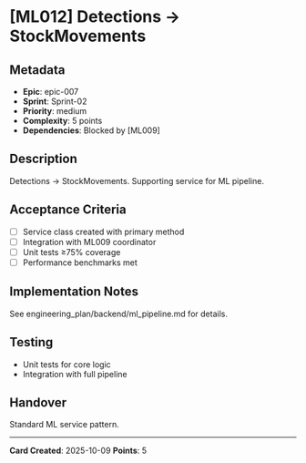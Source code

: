 # [ML012] Detections → StockMovements

## Metadata
- **Epic**: epic-007
- **Sprint**: Sprint-02
- **Priority**: medium
- **Complexity**: 5 points
- **Dependencies**: Blocked by [ML009]

## Description
Detections → StockMovements. Supporting service for ML pipeline.

## Acceptance Criteria
- [ ] Service class created with primary method
- [ ] Integration with ML009 coordinator
- [ ] Unit tests ≥75% coverage
- [ ] Performance benchmarks met

## Implementation Notes
See engineering_plan/backend/ml_pipeline.md for details.

## Testing
- Unit tests for core logic
- Integration with full pipeline

## Handover
Standard ML service pattern.

---
**Card Created**: 2025-10-09
**Points**: 5
